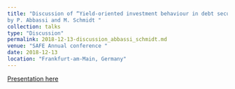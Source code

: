 ```yaml
---
title: "Discussion of “Yield-oriented investment behaviour in debt securities markets”
by P. Abbassi and M. Schmidt "
collection: talks
type: "Discussion"
permalink: 2018-12-13-discussion_abbassi_schmidt.md
venue: "SAFE Annual conference "
date: 2018-12-13
location: "Frankfurt-am-Main, Germany"
---
```


[Presentation here](../files/Discussion_Nguyen.pdf)
